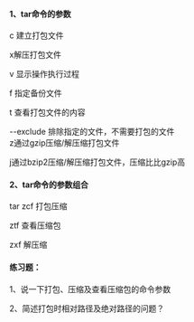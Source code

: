 #### 1、tar命令的参数

c 建立打包文件

x解压打包文件

v 显示操作执行过程

f 指定备份文件

t 查看打包文件的内容

--exclude 排除指定的文件，不需要打包的文件  
z通过gzip压缩/解压缩打包文件

j通过bzip2压缩/解压缩打包文件，压缩比比gzip高

#### 2、tar命令的参数组合

tar zcf 打包压缩

ztf 查看压缩包

zxf 解压缩

#### 练习题：

1、说一下打包、压缩及查看压缩包的命令参数

2、简述打包时相对路径及绝对路径的问题？





